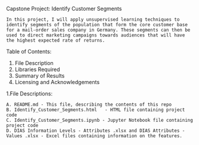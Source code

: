 Capstone Project: Identify Customer Segments

	In this project, I will apply unsupervised learning techniques to identify segments of the population that form the core customer base for a mail-order sales company in Germany. These segments can then be used to direct marketing campaigns towards audiences that will have the highest expected rate of returns. 


Table of Contents:

 1. File Description
 2. Libraries Required
 3. Summary of Results
 4. Licensing and Acknowledgements
 
1.File Descriptions:

	A. README.md - This file, describing the contents of this repo
	B. Identify_Customer_Segments.html	 - HTML file containing project code
	C. Identify_Customer_Segments.ipynb - Jupyter Notebook file containing project code
	D. DIAS Information Levels - Attributes .xlsx and DIAS Attributes - Values .xlsx - Excel files containing information on the features.

